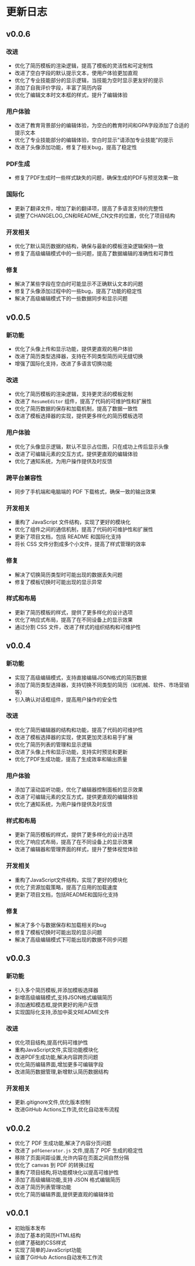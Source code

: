 # 更新日志

## v0.0.6

### 改进
- 优化了简历模板的渲染逻辑，提高了模板的灵活性和可定制性
- 改进了空白字段的默认提示文本，使用户体验更加直观
- 优化了专业技能部分的显示逻辑，当技能为空时显示更友好的提示
- 添加了自我评价字段，丰富了简历内容
- 优化了编辑文本时文本框的样式，提升了编辑体验

### 用户体验
- 改进了教育背景部分的编辑体验，为空白的教育时间和GPA字段添加了合适的提示文本
- 优化了专业技能部分的编辑体验，空白时显示"请添加专业技能"的提示
- 改进了头像添加功能，修复了相关bug，提高了稳定性

### PDF生成
- 修复了PDF生成时一些样式缺失的问题，确保生成的PDF与预览效果一致

### 国际化
- 更新了翻译文件，增加了新的翻译项，提高了多语言支持的完整性
- 调整了CHANGELOG_CN和README_CN文件的位置，优化了项目结构

### 开发相关
- 优化了默认简历数据的结构，确保与最新的模板渲染逻辑保持一致
- 修复了高级编辑模式中的一些问题，提高了数据编辑的准确性和可靠性

### 修复
- 解决了某些字段在空白时可能显示不正确默认文本的问题
- 修复了头像添加过程中的一些bug，提高了功能的稳定性
- 解决了高级编辑模式下的一些数据同步和显示问题

## v0.0.5

### 新功能
- 优化了头像上传和显示功能，提供更直观的用户体验
- 改进了简历类型选择器，支持在不同类型简历间无缝切换
- 增强了国际化支持，改进了多语言切换功能

### 改进
- 优化了简历模板的渲染逻辑，支持更灵活的模板定制
- 改进了 `ResumeEditor` 组件，提高了代码的可维护性和扩展性
- 优化了简历数据的保存和加载机制，提高了数据一致性
- 改进了模板选择器的实现，提供更多样化的简历模板选项

### 用户体验
- 优化了头像显示逻辑，默认不显示占位图，只在成功上传后显示头像
- 改进了可编辑元素的交互方式，提供更直观的编辑体验
- 优化了通知系统，为用户操作提供及时反馈

### 跨平台兼容性
- 同步了手机端和电脑端的 PDF 下载格式，确保一致的输出效果

### 开发相关
- 重构了 JavaScript 文件结构，实现了更好的模块化
- 优化了组件之间的通信机制，提高了代码的可维护性和扩展性
- 更新了项目文档，包括 README 和国际化支持
- 将长 CSS 文件分割成多个小文件，提高了样式管理的效率

### 修复
- 解决了切换简历类型时可能出现的数据丢失问题
- 修复了模板切换时可能出现的显示异常

### 样式和布局
- 更新了简历模板的样式，提供了更多样化的设计选项
- 优化了响应式布局，提高了在不同设备上的显示效果
- 通过分割 CSS 文件，改进了样式的组织结构和可维护性

## v0.0.4

### 新功能
- 实现了高级编辑模式，支持直接编辑JSON格式的简历数据
- 添加了简历类型选择器，支持切换不同类型的简历（如机械、软件、市场营销等）
- 引入确认对话框组件，提高用户操作的安全性

### 改进
- 优化了简历编辑器的结构和功能，提高了代码的可维护性
- 改进了模板选择器的实现，使其更加灵活和易于扩展
- 优化了简历列表的管理和显示逻辑
- 改进了头像上传和显示功能，支持实时预览和更新
- 优化了PDF生成功能，提高了生成效率和输出质量

### 用户体验
- 添加了滚动监听功能，优化了编辑器控制面板的显示效果
- 改进了可编辑元素的交互方式，提供更直观的编辑体验
- 优化了通知系统，为用户操作提供及时反馈

### 样式和布局
- 更新了简历模板的样式，提供了更多样化的设计选项
- 优化了响应式布局，提高了在不同设备上的显示效果
- 改进了编辑器和管理界面的样式，提升了整体视觉体验

### 开发相关
- 重构了JavaScript文件结构，实现了更好的模块化
- 优化了资源加载策略，提高了应用的加载速度
- 更新了项目文档，包括README和国际化支持

### 修复
- 解决了多个与数据保存和加载相关的bug
- 修复了模板切换时可能出现的显示问题
- 解决了高级编辑模式下可能出现的数据不同步问题

## v0.0.3

### 新功能
- 引入多个简历模板,并添加模板选择器
- 新增高级编辑模式,支持JSON格式编辑简历
- 添加通知模态框,提供更好的用户反馈
- 实现国际化支持,添加中英文README文件

### 改进
- 优化项目结构,提高代码可维护性
- 重构JavaScript文件,实现功能模块化
- 改进PDF生成功能,解决内容跨页问题
- 优化简历编辑界面,增加更多可编辑字段
- 改进简历数据管理,新增默认简历数据结构

### 开发相关
- 更新.gitignore文件,优化版本控制
- 改进GitHub Actions工作流,优化自动发布流程

## v0.0.2

- 优化了 PDF 生成功能,解决了内容分页问题
- 改进了 `pdfGenerator.js` 文件,提高了 PDF 生成的稳定性
- 移除了页面间距设置,允许内容在页面之间自然分隔
- 优化了 canvas 到 PDF 的转换过程
- 重构了项目结构,将功能模块化以提高可维护性
- 添加了高级编辑功能,支持 JSON 格式编辑简历
- 改进了简历列表管理功能
- 优化了简历编辑界面,提供更直观的编辑体验

## v0.0.1

- 初始版本发布
- 添加了基本的简历HTML结构
- 创建了基础的CSS样式
- 实现了简单的JavaScript功能
- 设置了GitHub Actions自动发布工作流